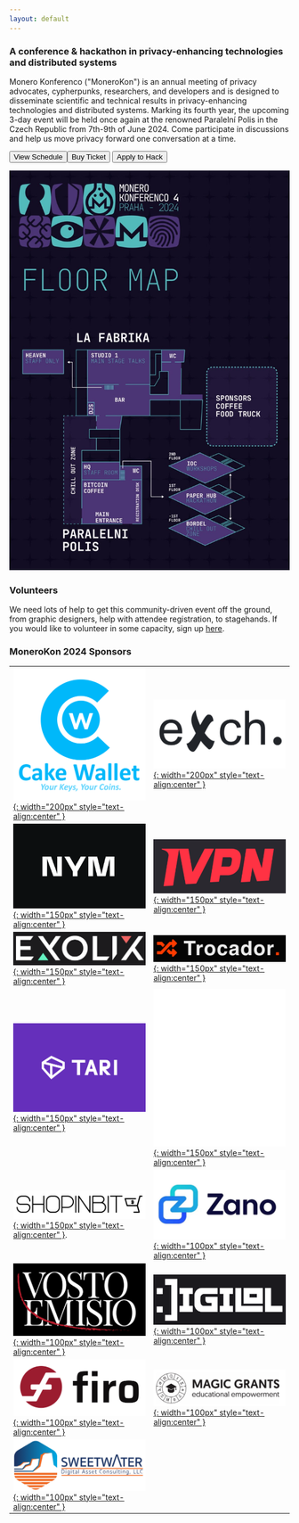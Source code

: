 ```yaml
---
layout: default
---
```


### A conference & hackathon in privacy-enhancing technologies and distributed systems
Monero Konferenco ("MoneroKon") is an annual meeting of privacy advocates, cypherpunks, researchers, and developers and is designed to disseminate scientific and technical results in privacy-enhancing technologies and distributed systems. Marking its fourth year, the upcoming 3-day event will be held once again at the renowned Paralelní Polis in the Czech Republic from 7th-9th of June 2024. Come participate in discussions and help us move privacy forward one conversation at a time.

<a href="https://cfp.monerokon.org/2024/schedule"><button class="button" style="vertical-align:middle"><span>View Schedule</span></button></a><a href="https://shop.monerokon.org/monerokon/2024/"><button class="button" style="vertical-align:middle"><span>Buy Ticket</span></button></a>  <a href="https://monerokon.devfolio.co"><button class="button" style="vertical-align:middle"><span>Apply to Hack</span></button></a>


 ![map](assets/img/IMG_0750.jpeg)


### Volunteers

We need lots of help to get this community-driven event off the ground, from graphic designers, help with attendee registration, to stagehands. If you would like to volunteer in some capacity, sign up [here](https://cryptpad.fr/form/#/2/form/view/Y33REJzsGXOwxnC92JDuzGis+B4XVfaWGPLSioJlKVo).

### MoneroKon 2024 Sponsors

|              |               | 
| ------------ | ------------- |
| [![logo](assets/img/FullLogo_CakeWallet.png){: width="200px" style="text-align:center" }](https://cakewallet.com) | [![logo](assets/img/exch.png){: width="200px" style="text-align:center" }](https://exch.cx)    |
| [![logo](assets/img/nym.png){: width="150px" style="text-align:center" }](https://nymtech.net) | [![logo](assets/img/ivpn.png){: width="150px" style="text-align:center" }](https://ivpn.net)    |
| [![logo](assets/img/exolix.png){: width="150px" style="text-align:center" }](https://exolix.com)       | [![logo](assets/img/trocador.png){: width="150px" style="text-align:center" }](https://trocador.app)    |
| [![logo](assets/img/IMG_0394.jpeg){: width="150px" style="text-align:center" }](https://tari.com)       | [![logo](assets/img/waku-lockup-vertical-white.png){: width="150px" style="text-align:center" }](https://waku.org) |
| [![logo](assets/img/IMG_0445.jpeg){: width="150px" style="text-align:center" }](https://shopinbit.com). | [![logo](assets/img/zano.png){: width="100px" style="text-align:center" }](https://zano.org) |
| [![logo](assets/img/ve.png){: width="100px" style="text-align:center" }](https://vostoemisio.com)       | [![logo](assets/img/digilol.png){: width="100px" style="text-align:center" }](https://www.digilol.net)          |
| [![logo](assets/img/IMG_0444.jpeg){: width="100px" style="text-align:center" }](https://firo.org)       | [![logo](assets/img/magic.png){: width="100px" style="text-align:center" }](https://magicgrants.org) |
| [![logo](assets/img/sw.png){: width="100px" style="text-align:center" }](https://sweetwater.consulting)       |  |
